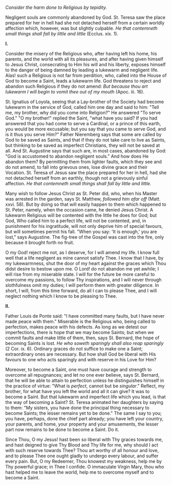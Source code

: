 
*Consider the harm done to Religious by tepidity.*

Negligent souls are commonly abandoned by God. St. Teresa saw the place prepared for her in hell had she not detached herself from a certain worldly affection which, however, was but slightly culpable. *He that contemneth small things shall fall by little and little* (Ecclus. xix. 1).

**I\.**

Consider the misery of the Religious who, after having left his home, his parents, and the world with all its pleasures, and after having given himself to Jesus Christ, consecrating to Him his will and his liberty, exposes himself to the danger of being damned by leading a lukewarm and negligent life. Alas! such a Religious is not far from perdition, who, called into the House of God to become a Saint, leads a lukewarm life. God threatens to reject and abandon such Religious if they do not amend: *But because thou art lukewarm I will begin to vomit thee out of my mouth* (Apoc. iii. 16).

St. Ignatius of Loyola, seeing that a Lay-brother of the Society had become lukewarm in the service of God, called him one day and said to him: \"Tell me, my brother, why did you come into Religion?\" He answered \"To serve God.\" \"O my brother!\" replied the Saint, \"what have you said? If you had answered that you had come to serve a Cardinal, or a prince of this earth, you would be more excusable; but you say that you came to serve God, and is it thus you serve Him?\" Father Nieremberg says that some are called by God to be saved as Saints, and that if they do not take care to live as Saints, but thinking to be saved as imperfect Christians, they will not be saved at all. And St. Augustine says that such are, in most cases, abandoned by God: \"God is accustomed to abandon negligent souls.\" And how does He abandon them? By permitting them from lighter faults, which they see and do not amend, to fall into grievous ones, lose divine grace and their Vocation. St. Teresa of Jesus saw the place prepared for her in hell, had she not detached herself from an earthly, though not a grievously sinful affection. *He that contemneth small things shall fall by little and little.*

Many wish to follow Jesus Christ as St. Peter did, who, when his Master was arrested in the garden, says St. Matthew, *followed him afar off* (Matt. xxvi. 58). But by doing so that will easily happen to them which happened to St. Peter, namely, when the occasion came, he denied Jesus Christ. A lukewarm Religious will be contented with the little he does for God; but God, Who called him to a perfect life, will not be contented, and, in punishment for his ingratitude, will not only deprive him of special favours, but will sometimes permit his fall. \"When you say: \'It is enough,\' you are lost,\" says Augustine. The fig-tree of the Gospel was cast into the fire, only because it brought forth no fruit.

O my God! reject me not, as I deserve, for I will amend my life. I know full well that a life negligent as mine cannot satisfy Thee. I know that I have, by my lukewarmness, shut the door of my heart against the graces which Thou didst desire to bestow upon me. O Lord! do not abandon me yet awhile; I will rise from my miserable state. I will for the future be more careful to overcome my passions, to follow Thy inspirations, and I will never through slothfulness omit my duties; I will perform them with greater diligence. In short, I will, from this time forward, do all I can to please Thee, and I will neglect nothing which I know to be pleasing to Thee.

**II\.**

Father Louis de Ponte said: \"I have committed many faults, but I have never made peace with them.\" Miserable is the Religious who, being called to perfection, makes peace with his defects. As long as we detest our imperfections, there is hope that we may become Saints; but when we commit faults and make little of them, then, says St. Bernard, the hope of becoming Saints is lost. *He who soweth sparingly shall also reap sparingly* (2 Cor. ix. 6). Ordinary graces do not suffice to make one a Saint; extraordinary ones are necessary. But how shall God be liberal with His favours to one who acts sparingly and with reserve in his Love for Him?

Moreover, to become a Saint, one must have courage and strength to overcome all repugnances; and let no one ever believe, says St. Bernard, that he will be able to attain to perfection unless he distinguishes himself in the practice of virtue: \"What is *perfect*, cannot but be *singular*.\" Reflect, my brother, for what have you left the world and all it can give? It was to become a Saint. But that lukewarm and imperfect life which you lead, is that the way of becoming a Saint? St. Teresa animated her daughters by saying to them: \"My sisters, you have done the principal thing necessary to become Saints; the lesser remains yet to be done.\" The same I say to you; you have, perhaps, done the chief part already; you have left your country, your parents, and home, your property and your amusements, the lesser part now remains to be done to become a Saint. Do it.

Since Thou, O my Jesus! hast been so liberal with Thy graces towards me, and hast deigned to give Thy Blood and Thy life for me, why should I act with such reserve towards Thee? Thou art worthy of all honour and love, and to please Thee one ought gladly to undergo every labour, and suffer every pain. But, O my Redeemer, Thou knowest my weakness, help me by Thy powerful grace; in Thee I confide. O immaculate Virgin Mary, thou who hast helped me to leave the world, help me to overcome myself and to become a Saint.

